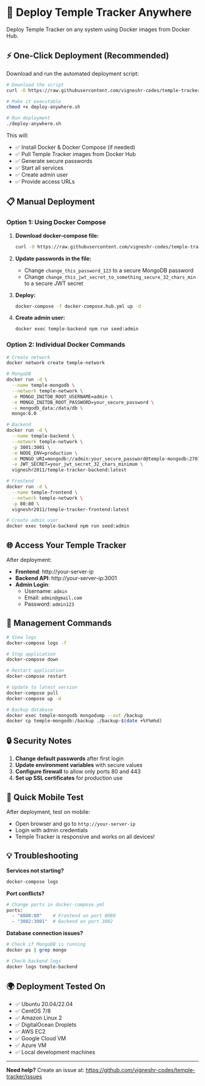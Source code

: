 # 🚀 Deploy Temple Tracker Anywhere

Deploy Temple Tracker on any system using Docker images from Docker Hub.

## ⚡ One-Click Deployment (Recommended)

Download and run the automated deployment script:

```bash
# Download the script
curl -O https://raw.githubusercontent.com/vigneshr-codes/temple-tracker/main/deploy-anywhere.sh

# Make it executable
chmod +x deploy-anywhere.sh

# Run deployment
./deploy-anywhere.sh
```

This will:
- ✅ Install Docker & Docker Compose (if needed)
- ✅ Pull Temple Tracker images from Docker Hub
- ✅ Generate secure passwords
- ✅ Start all services
- ✅ Create admin user
- ✅ Provide access URLs

## 📋 Manual Deployment

### Option 1: Using Docker Compose

1. **Download docker-compose file:**
   ```bash
   curl -O https://raw.githubusercontent.com/vigneshr-codes/temple-tracker/main/docker-compose.hub.yml
   ```

2. **Update passwords in the file:**
   - Change `change_this_password_123` to a secure MongoDB password
   - Change `change_this_jwt_secret_to_something_secure_32_chars_min` to a secure JWT secret

3. **Deploy:**
   ```bash
   docker-compose -f docker-compose.hub.yml up -d
   ```

4. **Create admin user:**
   ```bash
   docker exec temple-backend npm run seed:admin
   ```

### Option 2: Individual Docker Commands

```bash
# Create network
docker network create temple-network

# MongoDB
docker run -d \
  --name temple-mongodb \
  --network temple-network \
  -e MONGO_INITDB_ROOT_USERNAME=admin \
  -e MONGO_INITDB_ROOT_PASSWORD=your_secure_password \
  -v mongodb_data:/data/db \
  mongo:6.0

# Backend
docker run -d \
  --name temple-backend \
  --network temple-network \
  -p 3001:3001 \
  -e NODE_ENV=production \
  -e MONGO_URI=mongodb://admin:your_secure_password@temple-mongodb:27017/templetracker?authSource=admin \
  -e JWT_SECRET=your_jwt_secret_32_chars_minimum \
  vigneshr2011/temple-tracker-backend:latest

# Frontend
docker run -d \
  --name temple-frontend \
  --network temple-network \
  -p 80:80 \
  vigneshr2011/temple-tracker-frontend:latest

# Create admin user
docker exec temple-backend npm run seed:admin
```

## 🌐 Access Your Temple Tracker

After deployment:
- **Frontend**: http://your-server-ip
- **Backend API**: http://your-server-ip:3001
- **Admin Login**: 
  - Username: `admin`
  - Email: `admin@gmail.com`
  - Password: `admin123`

## 🔧 Management Commands

```bash
# View logs
docker-compose logs -f

# Stop application
docker-compose down

# Restart application
docker-compose restart

# Update to latest version
docker-compose pull
docker-compose up -d

# Backup database
docker exec temple-mongodb mongodump --out /backup
docker cp temple-mongodb:/backup ./backup-$(date +%Y%m%d)
```

## 🔒 Security Notes

1. **Change default passwords** after first login
2. **Update environment variables** with secure values
3. **Configure firewall** to allow only ports 80 and 443
4. **Set up SSL certificates** for production use

## 📱 Quick Mobile Test

After deployment, test on mobile:
- Open browser and go to `http://your-server-ip`
- Login with admin credentials
- Temple Tracker is responsive and works on all devices!

## 💡 Troubleshooting

**Services not starting?**
```bash
docker-compose logs
```

**Port conflicts?**
```bash
# Change ports in docker-compose.yml
ports:
  - "8080:80"    # Frontend on port 8080
  - "3002:3001"  # Backend on port 3002
```

**Database connection issues?**
```bash
# Check if MongoDB is running
docker ps | grep mongo

# Check backend logs
docker logs temple-backend
```

## 🌍 Deployment Tested On

- ✅ Ubuntu 20.04/22.04
- ✅ CentOS 7/8
- ✅ Amazon Linux 2
- ✅ DigitalOcean Droplets
- ✅ AWS EC2
- ✅ Google Cloud VM
- ✅ Azure VM
- ✅ Local development machines

---

**Need help?** Create an issue at: https://github.com/vigneshr-codes/temple-tracker/issues